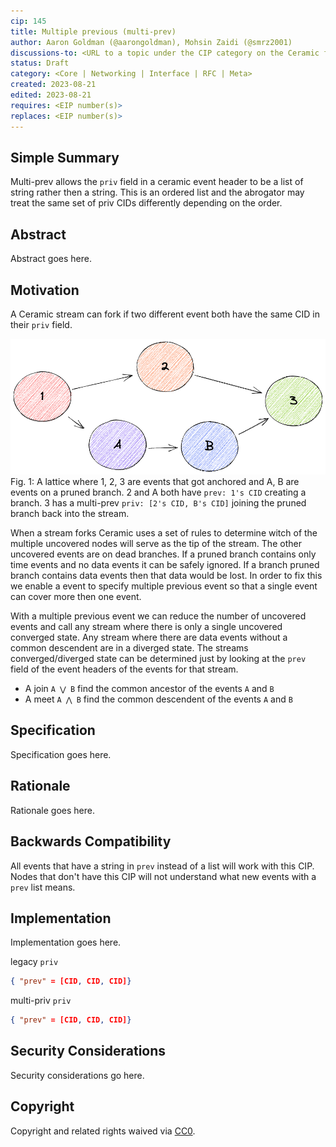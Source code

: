 ```yaml
---
cip: 145
title: Multiple previous (multi-prev)
author: Aaron Goldman (@aarongoldman), Mohsin Zaidi (@smrz2001)
discussions-to: <URL to a topic under the CIP category on the Ceramic forum: https://forum.ceramic.network/c/cips>
status: Draft
category: <Core | Networking | Interface | RFC | Meta>
created: 2023-08-21
edited: 2023-08-21
requires: <EIP number(s)>
replaces: <EIP number(s)>
---
```


<!--PROPOSE A NEW CIP-->

<!--NOTE: 
You can leave these HTML comments in your CIP and delete the visible text guides, they will not appear and may be helpful to refer to if you edit your CIP again.-->

<!-- STEPS TO SUBMIT A CIP:
1. Complete the header above.
2. Fill in as much content as is appropriate for the status of your CIP.-->

<!--ADDITIONAL INSTRUCTIONS FOR HEADER SECTION ABOVE-->

<!--[title]: Give your issue a concise, descriptive title prefixed by either its *type* for standards CIPs or its category for other CIPs. (i.e. Core: Protocol Upgrade, Meta: Define CIP Process, etc.).-->

<!--[category]: Here is a description of category terms.
- `Core`: an CIP that affects the core protocol.
- `Networking`: an CIP thst affects the networking layer (i.e. libp2p or syncing).
- `Interface`: an CIP that affects the Ceramic API or provider interface.
- `RFC`: an CIP that proposes an implementation standard (i.e. doctypes, document configurations, or document schemas).
- `Meta`: an CIP that affects the governance process for CIPs.-->

<!--[requires]: A list of CIP(s) that this CIP depends on. *Optional.-->

<!--[replaces]: A list of CIP(s) that this CIP replaces. *Optional.-->

## Simple Summary
<!--Provide a simplified and layman-accessible explanation of the CIP.-->
Multi-prev allows the `priv` field in a ceramic event header to be a list of string rather then a string. This is an ordered list and the abrogator may treat the same set of priv CIDs differently depending on the order.


## Abstract
<!--A short (~200 word) description of the technical issue being addressed.-->
Abstract goes here.


## Motivation
<!--Motivation is critical for CIPs that want to change the Ceramic protocol. It should clearly explain why the existing protocol specification is inadequate to address the problem that the CIP solves. CIP submissions without sufficient motivation may be rejected outright.-->
A Ceramic stream can fork if two different event both have the same CID in their `priv` field. 

![lattice](../assets/cip-145/lattice.png)
Fig. 1: A lattice where 1, 2, 3 are events that got anchored and A, B are events on a pruned branch. 2 and A both have `prev: 1's CID` creating a branch. 3 has a multi-prev `priv: [2's CID, B's CID]` joining the pruned branch back into the stream. 

When a stream forks Ceramic uses a set of rules to determine witch of the multiple uncovered nodes will serve as the tip of the stream. The other uncovered events are on dead branches. If a pruned branch contains only time events and no data events it can be safely ignored. If a branch pruned branch contains data events then that data would be lost. In order to fix this we enable a event to specify multiple previous event so that a single event can cover more then one event.

With a multiple previous event we can reduce the number of uncovered events and call any stream where there is only a single uncovered converged state. Any stream where there are data events without a common descendent are in a diverged state. The streams converged/diverged state can be determined just by looking at the `prev` field of the event headers of the events for that stream.

* A join `A ⋁ B` find the common ancestor of the events `A` and `B`
* A meet `A ⋀ B` find the common descendent of the events `A` and `B`

## Specification
<!--The technical specification should describe the syntax and semantics of any new feature.-->
Specification goes here.


## Rationale
<!--The rationale fleshes out the specification by describing what motivated the design and why particular design decisions were made. It should describe alternate designs that were considered and related work, e.g. how the feature is supported in other languages. The rationale may also provide evidence of consensus within the community, and should discuss important objections or concerns raised during discussion.-->
Rationale goes here.


## Backwards Compatibility
<!--All CIPs that introduce backwards incompatibilities must include a section describing these incompatibilities and their severity. The CIP must explain how the author proposes to deal with these incompatibilities. CIP submissions without a sufficient backwards compatibility section may be rejected outright.-->
All events that have a string in `prev` instead of a list will work with this CIP.
Nodes that don't have this CIP will not understand what new events with a `prev` list means.


## Implementation
<!--The implementations must be completed before any CIP is given status "Final", but it need not be completed before the CIP is accepted.-->
Implementation goes here.

legacy `priv`
```json
{ "prev" = [CID, CID, CID]}
```

multi-priv `priv`
```json
{ "prev" = [CID, CID, CID]}
```


## Security Considerations
<!--All CIPs must contain a section that discusses the security implications/considerations relevant to the proposed change. Include information that might be important for security discussions, surfaces risks and can be used throughout the life cycle of the proposal. E.g. include security-relevant design decisions, concerns, important discussions, implementation-specific guidance and pitfalls, an outline of threats and risks and how they are being addressed. CIP submissions missing the "Security Considerations" section will be rejected. An CIP cannot proceed to status "Final" without a Security Considerations discussion deemed sufficient by the reviewers.-->
Security considerations go here.


## Copyright
Copyright and related rights waived via [CC0](https://creativecommons.org/publicdomain/zero/1.0/).
